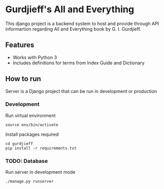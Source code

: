 # Gurdjieff's All and Everything

This django project is a backend system to host and provide through API
informartion regarding All and Everything book by G. I. Gurdjieff.

## Features
- Works with Python 3
- Includes definitions for terms from Index Guide and Dictionary

## How to run
Server is a Django project that can be run in development or production

### Development
Run virtual environment
```
source env/bin/activate
```

Install packages required
```
cd gurdjieff
pip install -r requirements.txt
```

### TODO: Database

Run server in development mode
```
./manage.py runserver
```


